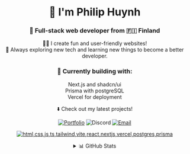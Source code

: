 <div align="center">

# 👋 I'm Philip Huynh

### 🦊 Full-stack web developer from 🇫🇮 Finland

</div>

<div align="center">

👨‍💻 I create fun and user-friendly websites! <br>🚀 Always exploring new tech and learning new things to become a better developer.

### 🔨 Currently building with:

Next.js and shadcn/ui<br>
Prisma with postgreSQL<br>
Vercel for deployment

⬇️ Check out my latest projects!

</div>

<div align="center">

[![Portfolio](https://img.shields.io/badge/Portfolio-000000?style=for-the-badge&logo=firefox)](https://wolfey.me/)
![Discord](https://img.shields.io/badge/woolfey-7289DA?style=for-the-badge&logo=Discord&logoColor=white)
[![Email](https://img.shields.io/badge/Email-D44638?style=for-the-badge&logo=gmail&logoColor=white)](mailto:hi@wolfey.me)

</div>

<div align="center">

[![html,css,js,ts,tailwind,vite,react,nextjs,vercel,postgres,prisma](https://skillicons.dev/icons?i=html,css,js,ts,tailwind,vite,react,nextjs,vercel,postgres,prisma&perline=6)](https://skillicons.dev)

</div>

<div align="center">

<details>
<summary>📊 GitHub Stats</summary>
<br />
<table>
<tr>
<td>

![WoIfey's Stats](https://github-readme-stats.vercel.app/api?username=Wufler&theme=slateorange&show_icons=true&hide_border=true&count_private=true)

</td>
<td>

![WoIfey's Streak](https://gitstreak.wolfey.me/?user=Wufler&theme=slateorange&hide_border=true)

</td>
</tr>
</table>
<table>
<tr>
<td>

![WoIfey's Top Languages](https://github-readme-stats.vercel.app/api/top-langs/?username=Wufler&theme=slateorange&show_icons=true&hide_border=true&layout=compact)

</td>
</tr>
</table>

</details>
</div>
